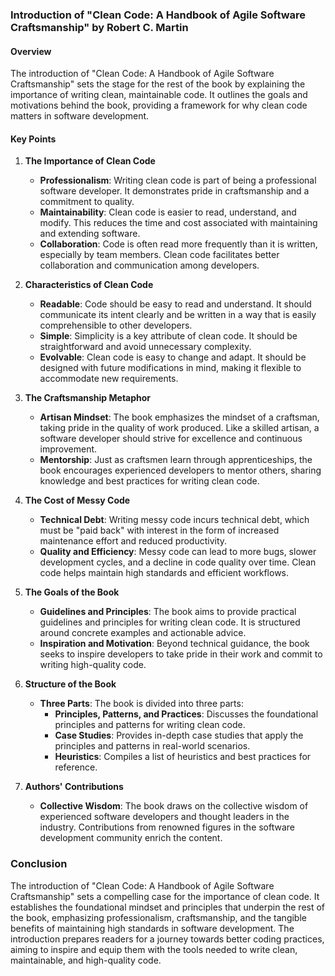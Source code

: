 ### Introduction of "Clean Code: A Handbook of Agile Software Craftsmanship" by Robert C. Martin

#### **Overview**
The introduction of "Clean Code: A Handbook of Agile Software Craftsmanship" sets the stage for the rest of the book by explaining the importance of writing clean, maintainable code. It outlines the goals and motivations behind the book, providing a framework for why clean code matters in software development.

#### **Key Points**

1. **The Importance of Clean Code**
   - **Professionalism**: Writing clean code is part of being a professional software developer. It demonstrates pride in craftsmanship and a commitment to quality.
   - **Maintainability**: Clean code is easier to read, understand, and modify. This reduces the time and cost associated with maintaining and extending software.
   - **Collaboration**: Code is often read more frequently than it is written, especially by team members. Clean code facilitates better collaboration and communication among developers.

2. **Characteristics of Clean Code**
   - **Readable**: Code should be easy to read and understand. It should communicate its intent clearly and be written in a way that is easily comprehensible to other developers.
   - **Simple**: Simplicity is a key attribute of clean code. It should be straightforward and avoid unnecessary complexity.
   - **Evolvable**: Clean code is easy to change and adapt. It should be designed with future modifications in mind, making it flexible to accommodate new requirements.

3. **The Craftsmanship Metaphor**
   - **Artisan Mindset**: The book emphasizes the mindset of a craftsman, taking pride in the quality of work produced. Like a skilled artisan, a software developer should strive for excellence and continuous improvement.
   - **Mentorship**: Just as craftsmen learn through apprenticeships, the book encourages experienced developers to mentor others, sharing knowledge and best practices for writing clean code.

4. **The Cost of Messy Code**
   - **Technical Debt**: Writing messy code incurs technical debt, which must be "paid back" with interest in the form of increased maintenance effort and reduced productivity.
   - **Quality and Efficiency**: Messy code can lead to more bugs, slower development cycles, and a decline in code quality over time. Clean code helps maintain high standards and efficient workflows.

5. **The Goals of the Book**
   - **Guidelines and Principles**: The book aims to provide practical guidelines and principles for writing clean code. It is structured around concrete examples and actionable advice.
   - **Inspiration and Motivation**: Beyond technical guidance, the book seeks to inspire developers to take pride in their work and commit to writing high-quality code.

6. **Structure of the Book**
   - **Three Parts**: The book is divided into three parts:
     - **Principles, Patterns, and Practices**: Discusses the foundational principles and patterns for writing clean code.
     - **Case Studies**: Provides in-depth case studies that apply the principles and patterns in real-world scenarios.
     - **Heuristics**: Compiles a list of heuristics and best practices for reference.
   
7. **Authors' Contributions**
   - **Collective Wisdom**: The book draws on the collective wisdom of experienced software developers and thought leaders in the industry. Contributions from renowned figures in the software development community enrich the content.

### **Conclusion**
The introduction of "Clean Code: A Handbook of Agile Software Craftsmanship" sets a compelling case for the importance of clean code. It establishes the foundational mindset and principles that underpin the rest of the book, emphasizing professionalism, craftsmanship, and the tangible benefits of maintaining high standards in software development. The introduction prepares readers for a journey towards better coding practices, aiming to inspire and equip them with the tools needed to write clean, maintainable, and high-quality code.